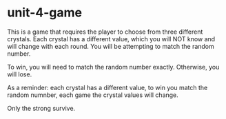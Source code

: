 # unit-4-game

This is a game that requires the player to choose from three different crystals. Each crystal has a different value, which you will NOT know and will change with each round. You will be attempting to match the random number.

To win, you will need to match the random number exactly. Otherwise, you will lose.

As a reminder: each crystal has a different value, to win you match the random numnber, each game the crystal values will change.

Only the strong survive.